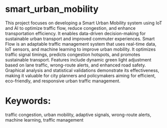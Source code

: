 # smart_urban_mobility
This project focuses on developing a Smart Urban Mobility system using IoT and AI to optimize traffic flow, reduce congestion, and enhance transportation efficiency. It enables data-driven decision-making for sustainable urban transport and improved commuter experiences.
Smart Flow is an adaptable traffic management system that uses real-time data, IoT sensors, and machine learning to improve urban mobility. It optimizes traffic signal timings, predicts congestion hotspots, and promotes sustainable transport. Features include dynamic green light adjustment based on lane traffic, wrong-route alerts, and enhanced road safety. Graphical analysis and statistical validations demonstrate its effectiveness, making it valuable for city planners and policymakers aiming for efficient, eco-friendly, and responsive urban traffic management.

# Keywords: 
traffic congestion, urban mobility, adaptive signals, wrong-route alerts, machine learning, traffic management
